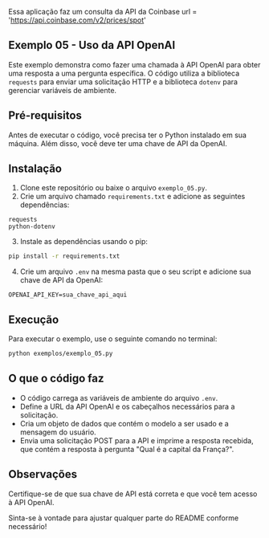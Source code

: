 Essa aplicação faz um consulta da API da Coinbase url = 'https://api.coinbase.com/v2/prices/spot'

## Exemplo 05 - Uso da API OpenAI

Este exemplo demonstra como fazer uma chamada à API OpenAI para obter uma resposta a uma pergunta específica. O código utiliza a biblioteca `requests` para enviar uma solicitação HTTP e a biblioteca `dotenv` para gerenciar variáveis de ambiente.

## Pré-requisitos

Antes de executar o código, você precisa ter o Python instalado em sua máquina. Além disso, você deve ter uma chave de API da OpenAI. 

## Instalação

1. Clone este repositório ou baixe o arquivo `exemplo_05.py`.
2. Crie um arquivo chamado `requirements.txt` e adicione as seguintes dependências:

```
requests
python-dotenv
```

3. Instale as dependências usando o pip:

```bash
pip install -r requirements.txt
```

4. Crie um arquivo `.env` na mesma pasta que o seu script e adicione sua chave de API da OpenAI:

```
OPENAI_API_KEY=sua_chave_api_aqui
```

## Execução

Para executar o exemplo, use o seguinte comando no terminal:

```bash
python exemplos/exemplo_05.py
```

## O que o código faz

- O código carrega as variáveis de ambiente do arquivo `.env`.
- Define a URL da API OpenAI e os cabeçalhos necessários para a solicitação.
- Cria um objeto de dados que contém o modelo a ser usado e a mensagem do usuário.
- Envia uma solicitação POST para a API e imprime a resposta recebida, que contém a resposta à pergunta "Qual é a capital da França?".

## Observações

Certifique-se de que sua chave de API está correta e que você tem acesso à API OpenAI.

Sinta-se à vontade para ajustar qualquer parte do README conforme necessário! 
 
